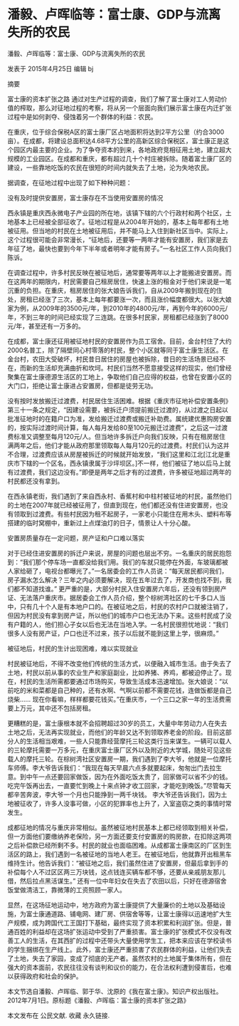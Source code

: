 # 潘毅、卢晖临等：富士康、GDP与流离失所的农民

潘毅、卢晖临等：富士康、GDP与流离失所的农民

发表于 2015年4月25日 编辑 bj

摘要

富士康的资本扩张之路 通过对生产过程的调查，我们了解了富士康对工人劳动价值的榨取，那么对征地过程的考察，将从另一个层面向我们展示富士康在内迁扩张过程中是如何剥夺、侵蚀着另一个群体的利益：农民。

在重庆，位于综合保税A区的富士康厂区占地面积将达到2平方公里（约合3000亩）。在成都，将建设总面积达4.68平方公里的高新区综合保税区，富士康正是这个园区内最主要的企业。为了争夺资本的到来，各地政府竞相征用土地，建立超大规模的工业园区。在成都和重庆，都有超过几十个村庄被拆除。随着富士康厂区的建设，一些靠地吃饭的农民在很短的时间内就失去了土地，沦为失地农民。

据调查，在征地过程中出现了如下种种问题：

没有及时提供安置房，富士康存在不当使用安置房的情况

西永镇是重庆西永微电子产业园的所在地，该镇下辖的六个行政村和两个社区，土地基本上已经被全部征收了。征地过程是从2004年开始的，基本上每年都有土地被征用。但当地的村民在土地被征用后，并不能马上入住到新社区当中。实际上，这个过程很可能会非常漫长，“征地后，还要等一两年才能有安置房，我们家是去年征了地，最快也要到今年下半年或者明年才能有房子。”一名社区工作人员向我们陈诉。

在调查过程中，许多村民反映在被征地后，通常要等两年以上才能搬进安置房。而在这两年的期限内，村民需要自己租房居住，快速上涨的租金对于他们来说是一笔沉重的负担。在重庆，租房居住的张大娘告诉我们，自从2009年搬到现在的住处，房租已经涨了三次，基本上每年都要涨一次，而且涨价幅度都很大。以张大娘家为例，从2009年的3500元/年，到2010年的4800元/年，再到今年的6000元/年，不到三年的时间已经实现了三连跳。在很多村民家，房租都已经涨到了8000元/年，甚至还有一万多的。

在成都，富士康还征用被征地村民的安置房作为员工宿舍。目前，金台村住了大约2000名普工，除了隔壁同心村零落的村民，整个小区就等同于富士康生活区。在金台村，农田大受破坏，村民昔日居住的房屋也被拆除，昔日的生活场景已经不在，而新的生活却充满曲折和坎坷。村民们当然不愿意接受这样的现实，他们曾经聚集在富士康德源生活区的工地上，争取他们自己应得的权益，也曾在安置小区的大门口，拒绝让富士康进占安置房，但都是徒劳无功。

没有按时发放搬迁过渡费，村民居住生活困难。根据《重庆市征地补偿安置条例》第三十一条之规定，“因建设需要，被拆迁户须提前搬迁过渡的，从过渡之日起以批准征地时的在籍户口为准，发给搬迁过渡费或搬迁补助费。属统建优惠购房安置的，按实际过渡时间计算，每人每月发给80至100元搬迁过渡费”，之后这一过渡费标准又调整至每月120元/人。但当地许多拆迁户向我们反映，只有在租房居住满两年之后，他们才能从政府那里领取每人每月120元的过渡费。村民们认为这并不合理，过渡费应该从房屋被拆迁的时候就开始发放，“我们这里和江北[江北是重庆市下辖的一个区名，西永镇隶属于沙坪坝区。]不一样，他们被征了地以后马上就有过渡费，我们这边没有。”即便是两年之后才有的过渡费，许多被征地超过两年的村民都还没有拿到。

在西永镇老街，我们遇到了来自西永村、香蕉村和中柱村被征地的村民，虽然他们的土地在2007年就已经被征用了，但直到现在，他们都还没有住进安置房，也没有领取到过渡费。有些村民因为租不起房子，一家老小只能住在用木头、塑料布等搭建的临时窝棚中，重新过上点煤油灯的日子，情景让人十分心酸。

安置房质量存在一定问题，房产证和户口难以落实

对于已经住进安置房的拆迁户来说，房屋的问题也层出不穷。一名重庆的居民抱怨到：“我们那个停车场一直都没给我们用。我们的车就只能停在外面，车玻璃都被人家给砸了，电视台都曝光了。”一名居委会的工作人员说：“每天居民都问我们，房子漏水怎么解决？三年之内必须要解决，现在五年过去了，开发商也找不到，我们都不知道找谁。” 更严重的是，大部分村民入住安置房六年后，还没有领到房产证、无法落户重庆市。据居委会工作人员介绍，整个棕树湾社区的七千多口人当中，只有几十个人是有本地户口的。在被征地之后，村民的农村户口就被注销了，但因为村民没有拿到房产证，所以他们的城市户口也无法办下来。这些村民成了没有户籍的人，他们担心子女以后也无法在当地入学。一名村民很担忧地说：“我们很多人没有房产证，户口也迁不过来，孩子以后就不能到这里上学，很麻烦。”

被征地后，村民的生计出现困难，难以实现就业

村民被征地后，不得不改变他们传统的生活方式，以便融入城市生活。由于失去了土地，村民以前从事的农业生产和家庭副业，比如养猪、养鸡，都被迫停止了。现在，村民的生活所需都要通过市场购买，导致生活成本迅速增加。张大娘说：“以前吃的米和菜都是自己种的，还有水啊、气啊以前都不需要花钱，连做饭都是自己烧柴…… 现在你看嘛，样样都要花钱买。”在重庆市，一个三口之家一年的生活费需要上万元，其中还不包括房租。

更糟糕的是，富士康根本就不会招聘超过30岁的员工，大量中年劳动力人在失去土地之后，无法再实现就业，而他们的年龄又达不到领取养老金的阶段。目前这部分人的生活相当艰难，一些人只能靠经营摩托三轮这类行当来谋生。一辆可以载人的三轮摩托需要一万多元，在重庆富士康厂区外以及附近的大学城，随处可见这些载人的摩托三轮。在棕树湾社区安置房一期，我们遇到了李大爷，他就是一位摩托车师傅。李大爷告诉我们：“我现在每天早晨六点多就要起床，匆匆出门去拉生意。到中午一点还要回家做饭，因为在外面吃饭太贵了，回家做可以省不少的钱。吃完午饭再出去，一直要忙到晚上十来点钟才收工回家，才能吃到晚饭。”尽管每天都辛苦奔波，李大爷一个月也只能挣到一两千块钱。 李大爷还告诉我们，因为土地被征收了，许多人没事可做，小区的犯罪率也上升了，入室盗窃之类的事情时常发生。

成都征地的情况与重庆非常相似。虽然被征地村民基本上都已经领取到相关补偿，但一方面他们要缴纳养老保险，另一方面还要支付安置房的购房款，在扣除这两项之后补偿款已经所剩不多。村民的就业也面临困难。从成都富士康南区的厂区到生活区的路上，我们遇到一名被征地的当地人老王。在被征地后，他就靠开出租黑车维持生计。他告诉我们：“被征地之后，我们虽然住进了安置房，但最后拿到手的补偿每个人不过区区两三万块钱，这点钱连买辆车都不够，还要从亲戚朋友那儿借，然后拉点黑活谋生。” 还有一位中年妇女在失去了农田以后，只好在德源宿舍饭堂做清洁工，靠微薄的工资照顾一家人。

显然，在这场征地运动中，地方政府为富士康提供了大量廉价的土地以及基础设施，为富士康通道路、铺电网、建厂房、供宿舍等等，让富士康得以迅速地扩大生产规模，成为跨国代工王国打下基础，最终实现了资本积累和利润扩张。但是，普通百姓的利益却在这场扩张运动中受到了严重损害。富士康的扩张模式不仅没有改善工人的生活，在其西扩的过程中还带头大量使用学生工，把本来应该在学校读书的学生捆绑在生产线上。此外，富士康还严重损害了农民群体的利益，让他们失去了土地，失去了家园，变成了彻底的无产者。虽然农村的土地属于集体所有，但在强大的资本面前，农民往往没有谈判和议价的能力，在合法权利遭到侵害后，也难以获得政府和社会的保护。

本文节选自潘毅、卢晖临、郭于华、沈原的《我在富士康》。知识产权出版社。2012年7月1日。原标题《潘毅、卢晖临：富士康的资本扩张之路》

本文发布在 公民文献. 收藏 永久链接.
